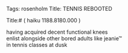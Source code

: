 Tags: rosenholm
Title: TENNIS REBOOTED
  
Title:# ( haiku 1188.8180.000 )  
  
having acquired decent functional knees  
enlist alongside other bored adults like jeanie™  
in tennis classes at dusk  

